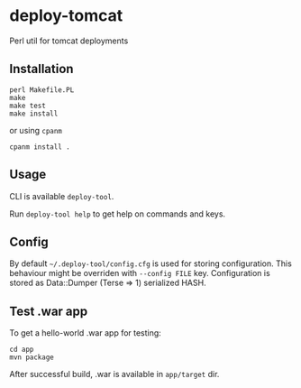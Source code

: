 # deploy-tomcat
Perl util for tomcat deployments

## Installation
```
perl Makefile.PL
make
make test
make install
```

or using `cpanm`
```
cpanm install .
```

## Usage

CLI is available `deploy-tool`.

Run `deploy-tool help` to get help on commands and keys.

## Config

By default `~/.deploy-tool/config.cfg` is used for storing configuration.
This behaviour might be overriden with `--config FILE` key.
Configuration is stored as Data::Dumper (Terse => 1) serialized HASH.

## Test .war app
To get a hello-world .war app for testing:
```
cd app
mvn package
```
After successful build, .war is available in `app/target` dir.
